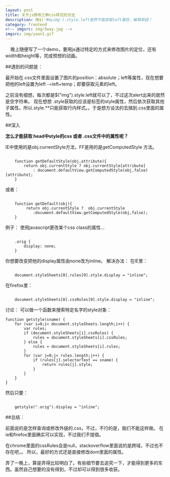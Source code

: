 ```yaml
---
layout: post
title: 关于js修改三种css样式的方法
description: 用$('#myimg').style.left居然不能获取left属性，解释原因！
category: frontend
<!-- imgsrc: img/3way.jpg -->
imgsrc: img/yaan1.gif
---
```


&nbsp;&nbsp;&nbsp;&nbsp;晚上随便写了一个demo，要用js通过特定的方式来修改图片的定位，还有width和height等，完成预想的动画。

##遇到的问题是：

最开始在.css文件里面设置了图片的position：absolute；left等属性，现在想要把他的left设置为left -=left+temp；即要获取元素的left。

之前没有细想，每次都是$("img").style.left就可以了，不过这次alert出来的居然是空字符串。
现在想想 .style获取的应该是标签的style属性，然后依次获取其他子属性。所以.style.**只能获取行内样式。。于是想方设法的去搞到.css里面的属性。

##深入

**怎么才能获取 head中style的css 或者 .css文件中的属性呢？**
	
IE中使用的是obj.currentStyle方法，FF是用的是getComputedStyle 方法。

<pre><code>
	function getDefaultStyle(obj,attribute){ 
		return obj.currentStyle ? obj.currentStyle[attribute]
		    : document.defaultView.getComputedStyle(obj,false)[attribute];   
	}
</code></pre>


或者：


<pre><code>
	function getDefault(obj){ 
 		 return obj.currentStyle ?  obj.currentStyle
        	:document.defaultView.getComputedStyle(obj,false);   
	}
</code></pre>
	

例子：
使用javascript更改某个css class的属性... 

<pre><code>
    .orig { 
        display: none; 
    } 
</code></pre>
	

你想要改变把他的display属性由none改为inline。 
解决办法： 在IE里： 
	
<pre><code>
	document.styleSheets[0].rules[0].style.display = "inline";
</code></pre>
	

在firefox里：
	
<pre><code>
	document.styleSheets[0].cssRules[0].style.display = "inline";
</code></pre>
	

讨论： 可以做一个函数来搜索特定名字的style对象： 
	
	function getstyle(sname) { 
	    for (var i=0;i< document.styleSheets.length;i++) { 
	        var rules; 
	        if (document.styleSheets[i].cssRules) { 
	            rules = document.styleSheets[i].cssRules; 
	        } else { 
	            rules = document.styleSheets[i].rules; 
	        } 
	        for (var j=0;j< rules.length;j++) { 
	            if (rules[j].selectorText == sname) { 
	                return rules[j].style; 
	            } 
	        } 
	    } 
	}
	
然后只要： 

<pre><code>
	getstyle(".orig").display = "inline";
</code></pre>
	

##总结：

前面说的是怎样查询或修改外链的.css，不过，不行的是，我们不能这样做。
在ie和firefox里面确实可以实现，不过我们不提倡。

在chrome里面的cssRules会是null，stackoverflow里面说的是跨域，不过也不存在吧，。
所以，最好的方式还是直接修改dom里面的属性。
 
弄了一晚上，算是弄得比较明白了。有些细节要去追究一下，才能得到更多的东西。虽然自己想要的没有得到，不过却可以得到很多收获。
